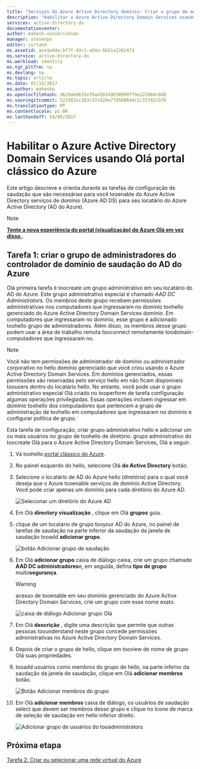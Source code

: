```yaml
---
title: "Serviços do Azure Active Directory domínio: Criar o grupo de administradores do controlador de domínio de saudação do AD do Azure | Microsoft Docs"
description: "Habilitar o Azure Active Directory Domain Services usando Olá portal clássico do Azure"
services: active-directory-ds
documentationcenter: 
author: mahesh-unnikrishnan
manager: stevenpo
editor: curtand
ms.assetid: ace1ed4a-bf7f-43c1-a64a-6b51a2202473
ms.service: active-directory-ds
ms.workload: identity
ms.tgt_pltfrm: na
ms.devlang: na
ms.topic: article
ms.date: 07/13/2017
ms.author: maheshu
ms.openlocfilehash: d629ab9632ef6a45b549630999ff9a122d60c040
ms.sourcegitcommit: 523283cc1b3c37c428e77850964dc1c33742c5f0
ms.translationtype: MT
ms.contentlocale: pt-BR
ms.lasthandoff: 10/06/2017
---
```

# <a name="enable-azure-active-directory-domain-services-using-hello-azure-classic-portal"></a>Habilitar o Azure Active Directory Domain Services usando Olá portal clássico do Azure
Este artigo descreve e orienta durante as tarefas de configuração de saudação que são necessárias para você tooenable do Azure Active Directory serviços de domínio (Azure AD DS) para seu locatário do Azure Active Directory (AD do Azure).

> [!NOTE]
> [**Tente a nova experiência do portal (visualização) do Azure Olá em vez disso,**](active-directory-ds-getting-started.md). 
>

## <a name="task-1-create-hello-azure-ad-dc-administrators-group"></a>Tarefa 1: criar o grupo de administradores do controlador de domínio de saudação do AD do Azure
Olá primeira tarefa é toocreate um grupo administrativo em seu locatário do AD do Azure. Este grupo administrativo especial é chamado *AAD DC Administrators*. Os membros deste grupo recebem permissões administrativas nos computadores que ingressaram no domínio toohello gerenciado do Azure Active Directory Domain Services domínio. Em computadores que ingressaram no domínio, esse grupo é adicionado toohello grupo de administradores. Além disso, os membros desse grupo podem usar a área de trabalho remota tooconnect remotamente toodomain-computadores que ingressaram no.  

> [!NOTE]
> Você não tem permissões de administrador de domínio ou administrador corporativo no hello domínio gerenciado que você criou usando o Azure Active Directory Domain Services. Em domínios gerenciados, essas permissões são reservadas pelo serviço hello em não ficam disponíveis toousers dentro do locatário hello. No entanto, você pode usar o grupo administrativo especial Olá criado no tooperform de tarefa configuração algumas operações privilegiadas. Essas operações incluem ingressar em domínio toohello dos computadores que pertencem a grupo de administração de toohello em computadores que ingressaram no domínio e configurar política de grupo.
>

Esta tarefa de configuração, criar grupo administrativo hello e adicionar um ou mais usuários no grupo de toohello de diretório. grupo administrativo do toocreate Olá para o Azure Active Directory Domain Services, Olá a seguir:

1. Vá toohello [portal clássico do Azure](https://manage.windowsazure.com).
2. No painel esquerdo do hello, selecione Olá **do Active Directory** botão.
3. Selecione o locatário de AD do Azure hello (diretório) para o qual você deseja que o Azure tooenable serviços de domínio Active Directory. Você pode criar apenas um domínio para cada diretório do Azure AD.

    ![Selecionar um diretório do Azure AD](./media/active-directory-domain-services-getting-started/select-aad-directory.png)
4. Em Olá **directory visualização** , clique em Olá **grupos** guia.
5. clique de um locatário de grupo tooyour AD do Azure, no painel de tarefas de saudação na parte inferior da saudação da janela de saudação tooadd **adicionar grupo**.

    ![botão Adicionar grupo de saudação](./media/active-directory-domain-services-getting-started/add-group-button.png)
6. Em Olá **adicionar grupo** caixa de diálogo caixa, crie um grupo chamado **AAD DC administradores**e, em seguida, defina **tipo de grupo** muito**segurança**.

   > [!WARNING]
   > acesso de tooenable em seu domínio gerenciado do Azure Active Directory Domain Services, crie um grupo com esse nome exato.
   >
   >

    ![caixa de diálogo Adicionar grupo Olá](./media/active-directory-domain-services-getting-started/create-admin-group.png)
7. Em Olá **descrição** , digite uma descrição que permite que outras pessoas toounderstand neste grupo concede permissões administrativas no Azure Active Directory Domain Services.
8. Depois de criar o grupo de hello, clique em tooview de nome de grupo Olá suas propriedades.
9. tooadd usuários como membros do grupo de hello, na parte inferior da saudação da janela de saudação, clique em Olá **adicionar membros** botão.

    ![Botão Adicionar membros do grupo](./media/active-directory-domain-services-getting-started/add-group-members-button.png)
10. Em Olá **adicionar membros** caixa de diálogo, os usuários de saudação select que devem ser membros desse grupo e clique no ícone de marca de seleção de saudação em hello inferior direito.

    ![Adicionar grupo de usuários do tooadministrators](./media/active-directory-domain-services-getting-started/add-group-members.png)


## <a name="next-step"></a>Próxima etapa
[Tarefa 2: Criar ou selecionar uma rede virtual do Azure](active-directory-ds-getting-started-vnet.md)
